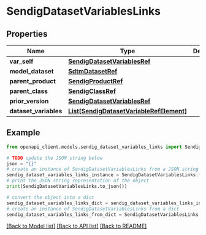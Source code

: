 # SendigDatasetVariablesLinks


## Properties

Name | Type | Description | Notes
------------ | ------------- | ------------- | -------------
**var_self** | [**SendigDatasetVariablesRef**](SendigDatasetVariablesRef.md) |  | [optional] 
**model_dataset** | [**SdtmDatasetRef**](SdtmDatasetRef.md) |  | [optional] 
**parent_product** | [**SendigProductRef**](SendigProductRef.md) |  | [optional] 
**parent_class** | [**SendigClassRef**](SendigClassRef.md) |  | [optional] 
**prior_version** | [**SendigDatasetVariablesRef**](SendigDatasetVariablesRef.md) |  | [optional] 
**dataset_variables** | [**List[SendigDatasetVariableRefElement]**](SendigDatasetVariableRefElement.md) |  | [optional] 

## Example

```python
from openapi_client.models.sendig_dataset_variables_links import SendigDatasetVariablesLinks

# TODO update the JSON string below
json = "{}"
# create an instance of SendigDatasetVariablesLinks from a JSON string
sendig_dataset_variables_links_instance = SendigDatasetVariablesLinks.from_json(json)
# print the JSON string representation of the object
print(SendigDatasetVariablesLinks.to_json())

# convert the object into a dict
sendig_dataset_variables_links_dict = sendig_dataset_variables_links_instance.to_dict()
# create an instance of SendigDatasetVariablesLinks from a dict
sendig_dataset_variables_links_from_dict = SendigDatasetVariablesLinks.from_dict(sendig_dataset_variables_links_dict)
```
[[Back to Model list]](../README.md#documentation-for-models) [[Back to API list]](../README.md#documentation-for-api-endpoints) [[Back to README]](../README.md)


